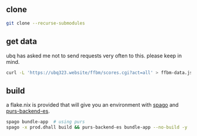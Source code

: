 ## clone
```sh
git clone --recurse-submodules
```
## get data
ubq has asked me not to send requests very often to this. please keep in mind. 
```sh
curl -L 'https://ubq323.website/ffbm/scores.cgi?act=all' > ffbm-data.json
```
## build
a flake.nix is provided that will give you an environment with [spago](https://github.com/purescript/spago) and [purs-backend-es](https://github.com/aristanetworks/purescript-backend-optimizer).
```sh
spago bundle-app  # using purs
spago -x prod.dhall build && purs-backend-es bundle-app --no-build -y  # optimized and minimized
```